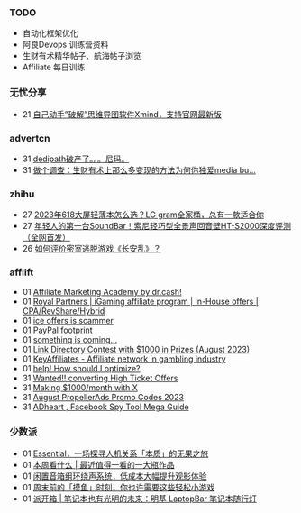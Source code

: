 ### TODO
-  自动化框架优化
-  阿良Devops 训练营资料
-  生财有术精华帖子、航海帖子浏览
-  Affiliate 每日训练

### 无忧分享
<!-- ruyo:START -->
-  21 [自己动手”破解”思维导图软件Xmind，支持官网最新版](https://51.ruyo.net/18460.html)<!-- ruyo:END -->

### advertcn
<!-- advertcn:START -->
-  31 [dedipath破产了。。。尼玛。](https://www.advertcn.com/forum.php?mod=viewthread&tid=111904)
-  31 [做个调查：生财有术上那么多变现的方法为何你独爱media bu...](https://www.advertcn.com/forum.php?mod=viewthread&tid=111890)<!-- advertcn:END -->

### zhihu
<!-- zhihu:START -->
-  27 [2023年618大屏轻薄本怎么选？LG gram全家桶，总有一款适合你](http://zhuanlan.zhihu.com/p/632641888?utm_campaign=rss&utm_medium=rss&utm_source=rss&utm_content=title)
-  27 [年轻人的第一台SoundBar！索尼轻巧型全景声回音壁HT-S2000深度评测（全网首发）](http://zhuanlan.zhihu.com/p/630990296?utm_campaign=rss&utm_medium=rss&utm_source=rss&utm_content=title)
-  26 [如何评价密室逃脱游戏《长安乱》？](http://www.zhihu.com/question/563950552/answer/3045961312?utm_campaign=rss&utm_medium=rss&utm_source=rss&utm_content=title)<!-- zhihu:END -->

### afflift
<!-- afflift:START -->
-  01 [Affiliate Marketing Academy by dr.cash!](https://afflift.com/f/threads/affiliate-marketing-academy-by-dr-cash.9784/)
-  01 [Royal Partners | iGaming affiliate program | In-House offers | CPA/RevShare/Hybrid](https://afflift.com/f/threads/royal-partners-igaming-affiliate-program-in-house-offers-cpa-revshare-hybrid.10011/)
-  01 [ice offers is scammer](https://afflift.com/f/threads/ice-offers-is-scammer.11535/)
-  01 [PayPal footprint](https://afflift.com/f/threads/paypal-footprint.11536/)
-  01 [something is coming...](https://afflift.com/f/threads/something-is-coming.11533/)
-  01 [Link Directory Contest with $1000 in Prizes &lpar;August 2023&rpar;](https://afflift.com/f/threads/link-directory-contest-with-1000-in-prizes-august-2023.11479/)
-  01 [KeyAffiliates - Affiliate network in gambling industry](https://afflift.com/f/threads/keyaffiliates-affiliate-network-in-gambling-industry.5468/)
-  01 [help! How should I optimize?](https://afflift.com/f/threads/help-how-should-i-optimize.11484/)
-  31 [Wanted!! converting High Ticket Offers](https://afflift.com/f/threads/wanted-converting-high-ticket-offers.11534/)
-  31 [Making $1000/month with X](https://afflift.com/f/threads/making-1000-month-with-x.11494/)
-  31 [August PropellerAds Promo Codes 2023](https://afflift.com/f/threads/august-propellerads-promo-codes-2023.11410/)
-  31 [ADheart , Facebook Spy Tool Mega Guide](https://afflift.com/f/threads/adheart-facebook-spy-tool-mega-guide.11532/)<!-- afflift:END -->

### 少数派
<!-- sspai:START -->
-  01 [Essential，一场探寻人机关系「本质」的无果之旅](https://sspai.com/prime/story/essential-phone)
-  01 [本周看什么 | 最近值得一看的一大瓶作品](https://sspai.com/post/82618)
-  01 [闲置音箱组环绕声系统，低成本大幅提升观影体验](https://sspai.com/post/82342)
-  01 [周末前的「摸鱼」时刻，你也许需要这些轻松小游戏](https://sspai.com/post/82609)
-  01 [派开箱 | 笔记本也有光明的未来：明基 LaptopBar 笔记本随行灯](https://sspai.com/post/82334)<!-- sspai:END -->
